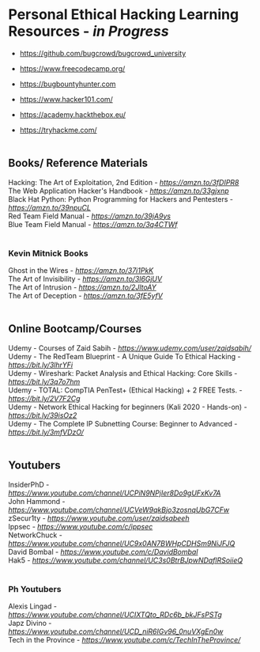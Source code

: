 # Personal Ethical Hacking Learning Resources - <em>in Progress</em>

- https://github.com/bugcrowd/bugcrowd_university
- https://www.freecodecamp.org/
- https://bugbountyhunter.com

- https://www.hacker101.com/<br>
- https://academy.hackthebox.eu/<br>
- https://tryhackme.com/<br><br>

## Books/ Reference Materials

Hacking: The Art of Exploitation, 2nd Edition - <em>https://amzn.to/3fDIPR8</em><br>
The Web Application Hacker's Handbook - <em>https://amzn.to/33gjxnp</em><br>
Black Hat Python: Python Programming for Hackers and Pentesters - <em>https://amzn.to/39npuCL</em><br>
Red Team Field Manual - <em>https://amzn.to/39jA9ys</em><br>
Blue Team Field Manual - <em>https://amzn.to/3q4CTWf</em><br><br>

### Kevin Mitnick Books
Ghost in the Wires - <em>https://amzn.to/37i1PkK</em><br>
The Art of Invisibility - <em>https://amzn.to/3l6GjUV</em><br>
The Art of Intrusion  - <em>https://amzn.to/2JltoAY</em><br>
The Art of Deception  - <em>https://amzn.to/3fE5yfV</em><br><br>

## Online Bootcamp/Courses

Udemy - Courses of Zaid Sabih - <em>https://www.udemy.com/user/zaidsabih/</em><br>
Udemy - The RedTeam Blueprint - A Unique Guide To Ethical Hacking - <em>https://bit.ly/3lhrYFi</em><br>
Udemy - Wireshark: Packet Analysis and Ethical Hacking: Core Skills - <em>https://bit.ly/3q7o7hm</em><br>
Udemy - TOTAL: CompTIA PenTest+ (Ethical Hacking) + 2 FREE Tests. - <em>https://bit.ly/2V7F2Cg</em><br>
Udemy - Network Ethical Hacking for beginners (Kali 2020 - Hands-on) - <em>https://bit.ly/39isOz2</em><br>
Udemy - The Complete IP Subnetting Course: Beginner to Advanced - <em>https://bit.ly/3mfVDzO/</em><br><br>

## Youtubers

InsiderPhD    - <em>https://www.youtube.com/channel/UCPiN9NPjIer8Do9gUFxKv7A</em><br>
John Hammond  - <em>https://www.youtube.com/channel/UCVeW9qkBjo3zosnqUbG7CFw</em><br>
zSecur1ty     - <em>https://www.youtube.com/user/zaidsabeeh</em><br>
Ippsec        - <em>https://www.youtube.com/c/ippsec</em><br>
NetworkChuck  - <em>https://www.youtube.com/channel/UC9x0AN7BWHpCDHSm9NiJFJQ</em><br>
David Bombal  - <em>https://www.youtube.com/c/DavidBombal</em><br>
Hak5          - <em>https://www.youtube.com/channel/UC3s0BtrBJpwNDaflRSoiieQ</em><br><br>

### Ph Youtubers

Alexis Lingad - <em>https://www.youtube.com/channel/UCIXTQto_RDc6b_bkJFsPSTg</em><br>
Japz Divino   - <em>https://www.youtube.com/channel/UCD_niR6IGv96_0nuVXgEn0w</em><br>
Tech in the Province  - <em>https://www.youtube.com/c/TechInTheProvince/</em><br>


